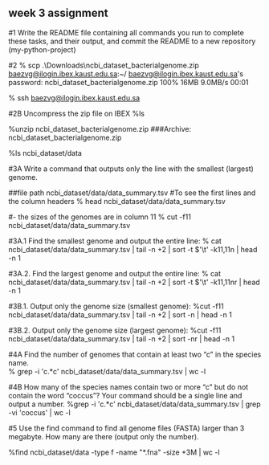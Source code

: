 ## week 3 assignment

#1 Write the README file containing all commands you run to complete these tasks, and their output, and commit the README to a new repository (my-python-project)

#2
% scp .\Downloads\ncbi_dataset_bacterialgenome.zip baezvg@ilogin.ibex.kaust.edu.sa:~/
baezvg@ilogin.ibex.kaust.edu.sa's password:
ncbi_dataset_bacterialgenome.zip                                                                                  100%   16MB   9.0MB/s   00:01

% ssh baezvg@ilogin.ibex.kaust.edu.sa

#2B Uncompress the zip file on IBEX
%ls

%unzip ncbi_dataset_bacterialgenome.zip
###Archive:  ncbi_dataset_bacterialgenome.zip
  
%ls ncbi_dataset/data

#3A Write a command that outputs only the line with the smallest (largest) genome. 

##file path ncbi_dataset/data/data_summary.tsv
#To see the first lines and the column headers
% head ncbi_dataset/data/data_summary.tsv

#- the sizes of the genomes are in column 11
% cut -f11 ncbi_dataset/data/data_summary.tsv

#3A.1 Find the smallest genome and output the entire line:
% cat ncbi_dataset/data/data_summary.tsv | tail -n +2 | sort -t $'\t' -k11,11n | head -n 1

#3A.2. Find the largest genome and output the entire line:
% cat ncbi_dataset/data/data_summary.tsv | tail -n +2 | sort -t $'\t' -k11,11nr | head -n 1

#3B.1. Output only the genome size (smallest genome):
%cut -f11 ncbi_dataset/data/data_summary.tsv | tail -n +2 | sort -n | head -n 1

#3B.2. Output only the genome size (largest genome):
%cut -f11 ncbi_dataset/data/data_summary.tsv | tail -n +2 | sort -nr | head -n 1

#4A Find the number of genomes that contain at least two “c” in the species name.   
% grep -i 'c.*c' ncbi_dataset/data/data_summary.tsv | wc -l

#4B How many of the species names contain two or more “c” but do not contain the word “coccus”? Your command should be a single line and output a number.
%grep -i 'c.*c' ncbi_dataset/data/data_summary.tsv | grep -vi 'coccus' | wc -l

#5 Use the find command to find all genome files (FASTA) larger than 3 megabyte. How many are there (output only the number).

%find ncbi_dataset/data -type f -name "*.fna" -size +3M | wc -l

